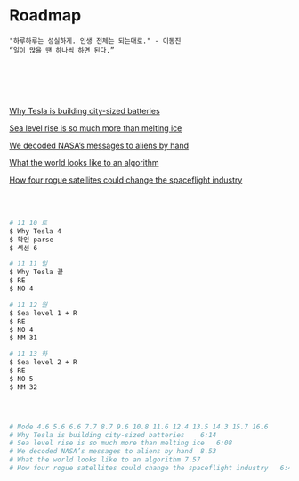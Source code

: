 # Roadmap

```
"하루하루는 성실하게. 인생 전체는 되는대로." - 이동진
“일이 많을 땐 하나씩 하면 된다.” 
```

<br><br>

<br>

[Why Tesla is building city-sized batteries](https://www.youtube.com/watch?v=8ge3ah1G8ok&feature=youtu.be)

[Sea level rise is so much more than melting ice](https://www.youtube.com/watch?v=SA5zh3yG_-0&feature=youtu.be)

[We decoded NASA’s messages to aliens by hand](https://www.youtube.com/watch?v=RRuovINxpPc&feature=youtu.be)

[What the world looks like to an algorithm](https://www.youtube.com/watch?v=PwcuTCfSIyI&feature=youtu.be)

[How four rogue satellites could change the spaceflight industry](https://www.youtube.com/watch?v=xSKFPDe3QvE&feature=youtu.be)

<br>

<br>

```bash
# 11 10 토
$ Why Tesla 4
$ 확인 parse
$ 섹션 6

# 11 11 일
$ Why Tesla	끝
$ RE
$ NO 4

# 11 12 월
$ Sea level 1 + R
$ RE
$ NO 4
$ NM 31

# 11 13 화
$ Sea level 2 + R
$ RE
$ NO 5
$ NM 32 




# Node 4.6 5.6 6.6 7.7 8.7 9.6 10.8 11.6 12.4 13.5 14.3 15.7 16.6
# Why Tesla is building city-sized batteries	6:14
# Sea level rise is so much more than melting ice	6:08
# We decoded NASA’s messages to aliens by hand	8.53
# What the world looks like to an algorithm	7.57
# How four rogue satellites could change the spaceflight industry	6:42


```



